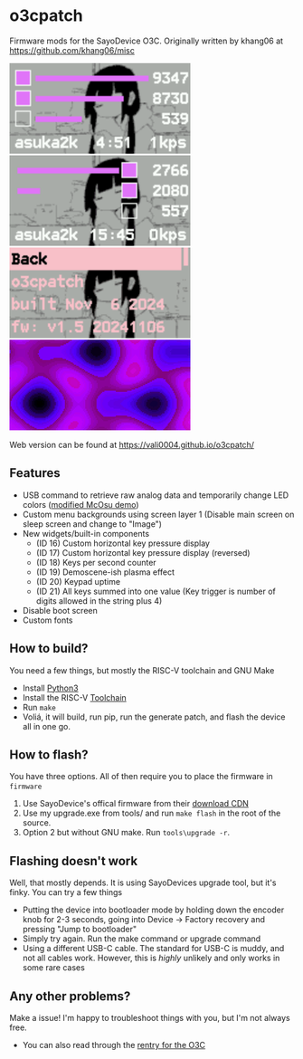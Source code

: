 # o3cpatch

Firmware mods for the SayoDevice O3C. Originally written by khang06 at https://github.com/khang06/misc

![o3cpatch1](https://github.com/Vali0004/o3cpatch/blob/main/.img/regular.png?raw=true)
![o3cpatch2](https://github.com/Vali0004/o3cpatch/blob/main/.img/inverse.png?raw=true)
![o3cpatch3](https://github.com/Vali0004/o3cpatch/blob/main/.img/menu.png?raw=true)
![image](https://github.com/Vali0004/o3cpatch/blob/main/.img/scene-demo.png?raw=true)

Web version can be found at https://vali0004.github.io/o3cpatch/

## Features
* USB command to retrieve raw analog data and temporarily change LED colors ([modified McOsu demo](https://files.catbox.moe/sgqusr.mp4))
* Custom menu backgrounds using screen layer 1 (Disable main screen on sleep screen and change to "Image")
* New widgets/built-in components
    * (ID 16) Custom horizontal key pressure display
    * (ID 17) Custom horizontal key pressure display (reversed)
    * (ID 18) Keys per second counter
    * (ID 19) Demoscene-ish plasma effect
    * (ID 20) Keypad uptime
    * (ID 21) All keys summed into one value (Key trigger is number of digits allowed in the string plus 4)
* Disable boot screen
* Custom fonts

## How to build?
You need a few things, but mostly the RISC-V toolchain and GNU Make
* Install [Python3](https://www.python.org/downloads/release/python-3130/)
* Install the RISC-V [Toolchain](https://gnutoolchains.com/risc-v/)
* Run `make`
* Voliá, it will build, run pip, run the generate patch, and flash the device all in one go.

## How to flash?
You have three options. All of then require you to place the firmware in `firmware`
1. Use SayoDevice's offical firmware from their [download CDN](https://tc1.sayobot.cn:25225/firmware/)
2. Use my upgrade.exe from tools/ and run `make flash` in the root of the source.
3. Option 2 but without GNU make. Run `tools\upgrade -r`.

## Flashing doesn't work
Well, that mostly depends. It is using SayoDevices upgrade tool, but it's finky. You can try a few things
* Putting the device into bootloader mode by holding down the encoder knob for 2-3 seconds, going into Device -> Factory recovery and pressing "Jump to bootloader"
* Simply try again. Run the make command or upgrade command
* Using a different USB-C cable. The standard for USB-C is muddy, and not all cables work. However, this is *highly* unlikely and only works in some rare cases

## Any other problems?
Make a issue! I'm happy to troubleshoot things with you, but I'm not always free.
- You can also read through the [rentry for the O3C](https://rentry.org/o3c)